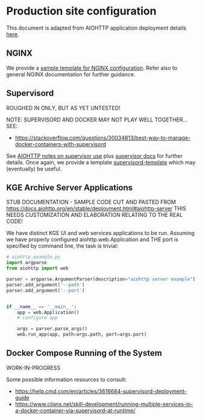# Production site configuration

This document is adapted from AIOHTTP application deployment details [here](https://docs.aiohttp.org/en/stable/deployment.html).

## NGINX

We provide a [sample template for NGINX configuration](./kge_nginx.conf-template). Refer also to general NGINX documentation for further guidance.

## Supervisord

ROUGHED IN ONLY, BUT AS YET UNTESTED!

NOTE: SUPERVISORD AND DOCKER MAY NOT PLAY WELL TOGETHER... SEE:
- https://stackoverflow.com/questions/30034813/best-way-to-manage-docker-containers-with-supervisord

See [AIOHTTP notes on supervisor use](https://docs.aiohttp.org/en/stable/deployment.html#supervisord) plus [supervisor docs](http://supervisord.org/) for further details. Once again, we provide a template [supervisord-template](./supervisord-template) which may (eventually) be useful.

## KGE Archive Server Applications

STUB DOCUMENTATION - SAMPLE CODE CUT AND PASTED FROM
https://docs.aiohttp.org/en/stable/deployment.html#aiohttp-server
THIS NEEDS CUSTOMIZATION AND ELABORATION RELATING TO THE REAL CODE!

We have distinct KGE UI and web services applications to be run.  Assuming we have properly configured aiohttp.web.Application and THE port is specified by command line, the task is trivial:

```python
# aiohttp_example.py
import argparse
from aiohttp import web

parser = argparse.ArgumentParser(description="aiohttp server example")
parser.add_argument('--path')
parser.add_argument('--port')


if __name__ == '__main__':
    app = web.Application()
    # configure app

    args = parser.parse_args()
    web.run_app(app, path=args.path, port=args.port)
```

## Docker Compose Running of the System

WORK-IN-PROGRESS

Some possible information resources to consult:
- https://help.cmd.com/en/articles/3616684-supervisord-deployment-guide
- https://www.cilans.net/skill-development/running-multiple-services-in-a-docker-container-via-supervisord-at-runtime/

